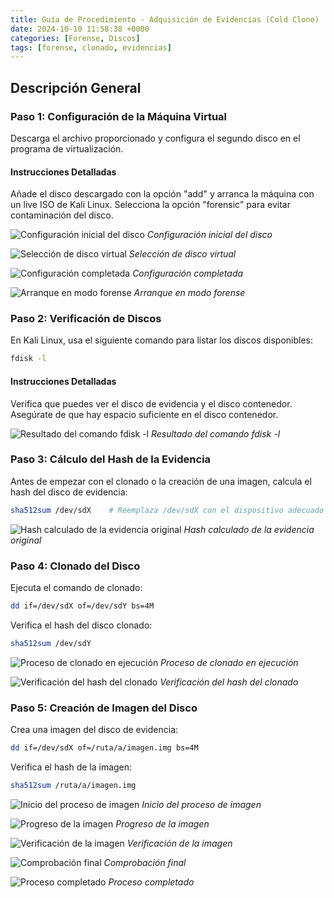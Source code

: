 ```yaml
---
title: Guía de Procedimiento - Adquisición de Evidencias (Cold Clone)
date: 2024-10-10 11:58:38 +0000
categories: [Forense, Discos]
tags: [forense, clonado, evidencias]
---
```


## Descripción General

### Paso 1: Configuración de la Máquina Virtual

Descarga el archivo proporcionado y configura el segundo disco en el programa de virtualización.

#### Instrucciones Detalladas

Añade el disco descargado con la opción "add" y arranca la máquina con un live ISO de Kali Linux. Selecciona la opción "forensic" para evitar contaminación del disco.

![Configuración inicial del disco](/assets/img/posts/clonado_de_disco/disco1.png)
_Configuración inicial del disco_

![Selección de disco virtual](/assets/img/posts/clonado_de_disco/disco2.png)
_Selección de disco virtual_

![Configuración completada](/assets/img/posts/clonado_de_disco/disco3.png)
_Configuración completada_

![Arranque en modo forense](/assets/img/posts/clonado_de_disco/arranque.png)
_Arranque en modo forense_

### Paso 2: Verificación de Discos

En Kali Linux, usa el siguiente comando para listar los discos disponibles:

```bash
fdisk -l
```

#### Instrucciones Detalladas

Verifica que puedes ver el disco de evidencia y el disco contenedor. Asegúrate de que hay espacio suficiente en el disco contenedor.

![Resultado del comando fdisk -l](/assets/img/posts/clonado_de_disco/fdisk.png)
_Resultado del comando fdisk -l_

### Paso 3: Cálculo del Hash de la Evidencia

Antes de empezar con el clonado o la creación de una imagen, calcula el hash del disco de evidencia:

```bash
sha512sum /dev/sdX    # Reemplaza /dev/sdX con el dispositivo adecuado
```

![Hash calculado de la evidencia original](/assets/img/posts/clonado_de_disco/hashevidencia.png)
_Hash calculado de la evidencia original_

### Paso 4: Clonado del Disco

Ejecuta el comando de clonado:

```bash
dd if=/dev/sdX of=/dev/sdY bs=4M
```

Verifica el hash del disco clonado:

```bash
sha512sum /dev/sdY
```

![Proceso de clonado en ejecución](/assets/img/posts/clonado_de_disco/clonado.png)
_Proceso de clonado en ejecución_

![Verificación del hash del clonado](/assets/img/posts/clonado_de_disco/hashclonado.png)
_Verificación del hash del clonado_

### Paso 5: Creación de Imagen del Disco

Crea una imagen del disco de evidencia:

```bash
dd if=/dev/sdX of=/ruta/a/imagen.img bs=4M
```

Verifica el hash de la imagen:

```bash
sha512sum /ruta/a/imagen.img
```

![Inicio del proceso de imagen](/assets/img/posts/clonado_de_disco/imagen1.png)
_Inicio del proceso de imagen_

![Progreso de la imagen](/assets/img/posts/clonado_de_disco/imagen2.png)
_Progreso de la imagen_

![Verificación de la imagen](/assets/img/posts/clonado_de_disco/imagen3.png)
_Verificación de la imagen_

![Comprobación final](/assets/img/posts/clonado_de_disco/imagen4.png)
_Comprobación final_

![Proceso completado](/assets/img/posts/clonado_de_disco/imagen5.png)
_Proceso completado_